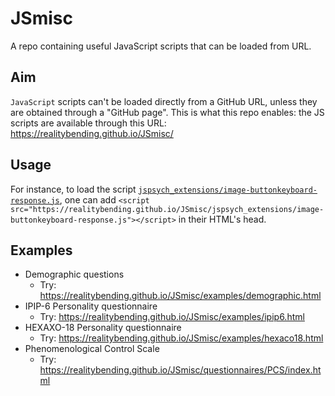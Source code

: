 # JSmisc


A repo containing useful JavaScript scripts that can be loaded from URL.

## Aim

`JavaScript` scripts can't be loaded directly from a GitHub URL, unless they are obtained through a "GitHub page". This is what this repo enables: the JS scripts are available through this URL: https://realitybending.github.io/JSmisc/

## Usage

For instance, to load the script [`jspsych_extensions/image-buttonkeyboard-response.js`](https://github.com/RealityBending/JSmisc/blob/main/jspsych_extensions/image-buttonkeyboard-response.js), one can add `<script src="https://realitybending.github.io/JSmisc/jspsych_extensions/image-buttonkeyboard-response.js"></script>` in their HTML's head.


## Examples

- Demographic questions
  - Try: https://realitybending.github.io/JSmisc/examples/demographic.html
- IPIP-6 Personality questionnaire
  - Try: https://realitybending.github.io/JSmisc/examples/ipip6.html
- HEXAXO-18 Personality questionnaire
  - Try: https://realitybending.github.io/JSmisc/examples/hexaco18.html
- Phenomenological Control Scale
  - Try: https://realitybending.github.io/JSmisc/questionnaires/PCS/index.html